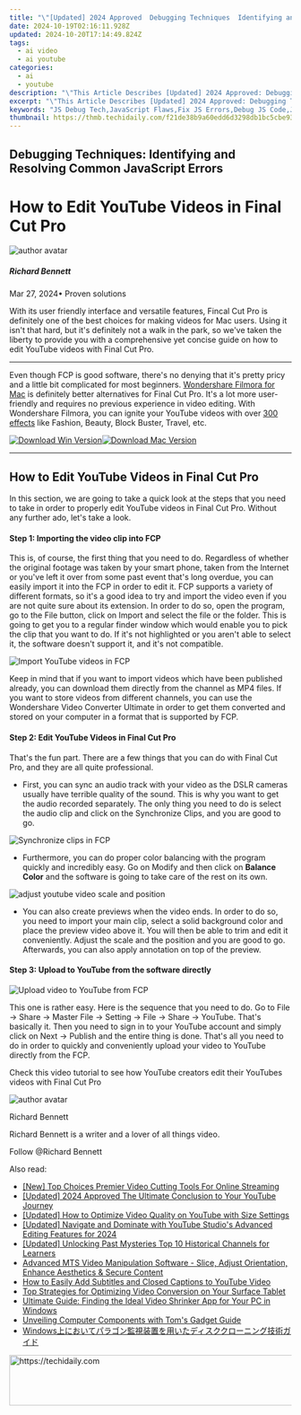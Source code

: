 ```yaml
---
title: "\"[Updated] 2024 Approved  Debugging Techniques  Identifying and Resolving Common JavaScript Errors\""
date: 2024-10-19T02:16:11.928Z
updated: 2024-10-20T17:14:49.824Z
tags:
  - ai video
  - ai youtube
categories:
  - ai
  - youtube
description: "\"This Article Describes [Updated] 2024 Approved: Debugging Techniques: Identifying and Resolving Common JavaScript Errors\""
excerpt: "\"This Article Describes [Updated] 2024 Approved: Debugging Techniques: Identifying and Resolving Common JavaScript Errors\""
keywords: "JS Debug Tech,JavaScript Flaws,Fix JS Errors,Debug JS Code,JS Runtime Issues,Script Debug Tips,Common JS Mistakes"
thumbnail: https://thmb.techidaily.com/f21de38b9a60edd6d3298db1bc5cbe93a61c6bb2511c6882fb283e99f7aa6165.jpg
---
```


## Debugging Techniques: Identifying and Resolving Common JavaScript Errors

# How to Edit YouTube Videos in Final Cut Pro

![author avatar](https://images.wondershare.com/filmora/article-images/richard-bennett.jpg)

##### Richard Bennett

 Mar 27, 2024• Proven solutions

With its user friendly interface and versatile features, Fincal Cut Pro is definitely one of the best choices for making videos for Mac users. Using it isn't that hard, but it's definitely not a walk in the park, so we've taken the liberty to provide you with a comprehensive yet concise guide on how to edit YouTube videos with Final Cut Pro.

---

Even though FCP is good software, there's no denying that it's pretty pricy and a little bit complicated for most beginners. [Wondershare Filmora for Mac](https://tools.techidaily.com/wondershare/filmora/download/) is definitely better alternatives for Final Cut Pro. It's a lot more user-friendly and requires no previous experience in video editing. With Wondershare Filmora, you can ignite your YouTube videos with over [300 effects](https://tools.techidaily.com/wondershare/filmora/download/) like Fashion, Beauty, Block Buster, Travel, etc.

[![Download Win Version](https://images.wondershare.com/filmora/guide/download-btn-win.jpg)](https://tools.techidaily.com/wondershare/filmora/download/)[![Download Mac Version](https://images.wondershare.com/filmora/guide/download-btn-mac.jpg)](https://tools.techidaily.com/wondershare/filmora/download/)

---

## How to Edit YouTube Videos in Final Cut Pro

In this section, we are going to take a quick look at the steps that you need to take in order to properly edit YouTube videos in Final Cut Pro. Without any further ado, let's take a look.

#### Step 1: Importing the video clip into FCP

This is, of course, the first thing that you need to do. Regardless of whether the original footage was taken by your smart phone, taken from the Internet or you've left it over from some past event that's long overdue, you can easily import it into the FCP in order to edit it. FCP supports a variety of different formats, so it's a good idea to try and import the video even if you are not quite sure about its extension. In order to do so, open the program, go to the File button, click on Import and select the file or the folder. This is going to get you to a regular finder window which would enable you to pick the clip that you want to do. If it's not highlighted or you aren't able to select it, the software doesn't support it, and it's not compatible.

![Import YouTube videos in FCP ](https://images.wondershare.com/filmora/article-images/import-files-in-fcp.jpg)

Keep in mind that if you want to import videos which have been published already, you can download them directly from the channel as MP4 files. If you want to store videos from different channels, you can use the Wondershare Video Converter Ultimate in order to get them converted and stored on your computer in a format that is supported by FCP.

#### Step 2: Edit YouTube Videos in Final Cut Pro

That's the fun part. There are a few things that you can do with Final Cut Pro, and they are all quite professional.

* First, you can sync an audio track with your video as the DSLR cameras usually have terrible quality of the sound. This is why you want to get the audio recorded separately. The only thing you need to do is select the audio clip and click on the Synchronize Clips, and you are good to go.

![Synchronize clips in FCP ](https://images.wondershare.com/filmora/article-images/sychronize-audio-clips-in-fcp.jpg)

* Furthermore, you can do proper color balancing with the program quickly and incredibly easy. Go on Modify and then click on **Balance Color** and the software is going to take care of the rest on its own.

![adjust youtube video scale and position](https://images.wondershare.com/filmora/article-images/flip-clips-in-fcp-2.png)

* You can also create previews when the video ends. In order to do so, you need to import your main clip, select a solid background color and place the preview video above it. You will then be able to trim and edit it conveniently. Adjust the scale and the position and you are good to go. Afterwards, you can also apply annotation on top of the preview.

#### Step 3: Upload to YouTube from the software directly

![Upload video to YouTube from FCP](https://images.wondershare.com/filmora/article-images/upload-to-youtube-from-fcp.jpg)

This one is rather easy. Here is the sequence that you need to do. Go to File -> Share -> Master File -> Setting -> File -> Share -> YouTube. That's basically it. Then you need to sign in to your YouTube account and simply click on Next -> Publish and the entire thing is done. That's all you need to do in order to quickly and conveniently upload your video to YouTube directly from the FCP.

Check this video tutorial to see how YouTube creators edit their YouTubes videos with Final Cut Pro

![author avatar](https://images.wondershare.com/filmora/article-images/richard-bennett.jpg)

Richard Bennett

Richard Bennett is a writer and a lover of all things video.

Follow @Richard Bennett

<ins class="adsbygoogle"
     style="display:block"
     data-ad-format="autorelaxed"
     data-ad-client="ca-pub-7571918770474297"
     data-ad-slot="1223367746"></ins>

<ins class="adsbygoogle"
     style="display:block"
     data-ad-client="ca-pub-7571918770474297"
     data-ad-slot="8358498916"
     data-ad-format="auto"
     data-full-width-responsive="true"></ins>

<span class="atpl-alsoreadstyle">Also read:</span>
<div><ul>
<li><a href="https://youtube-blog.techidaily.com/op-choices-premier-video-cutting-tools-for-online-streaming/"><u>[New] Top Choices Premier Video Cutting Tools For Online Streaming</u></a></li>
<li><a href="https://youtube-blog.techidaily.com/ed-2024-approved-the-ultimate-conclusion-to-your-youtube-journey/"><u>[Updated] 2024 Approved The Ultimate Conclusion to Your YouTube Journey</u></a></li>
<li><a href="https://facebook-record-videos.techidaily.com/updated-how-to-optimize-video-quality-on-youtube-with-size-settings/"><u>[Updated] How to Optimize Video Quality on YouTube with Size Settings</u></a></li>
<li><a href="https://youtube-blog.techidaily.com/ed-navigate-and-dominate-with-youtube-studios-advanced-editing-features-for-2024/"><u>[Updated] Navigate and Dominate with YouTube Studio's Advanced Editing Features for 2024</u></a></li>
<li><a href="https://youtube-blog.techidaily.com/ed-unlocking-past-mysteries-top-10-historical-channels-for-learners/"><u>[Updated] Unlocking Past Mysteries Top 10 Historical Channels for Learners</u></a></li>
<li><a href="https://tech-savvy.techidaily.com/advanced-mts-video-manipulation-software-slice-adjust-orientation-enhance-aesthetics-and-secure-content/"><u>Advanced MTS Video Manipulation Software - Slice, Adjust Orientation, Enhance Aesthetics & Secure Content</u></a></li>
<li><a href="https://youtube-blog.techidaily.com/o-easily-add-subtitles-and-closed-captions-to-youtube-video/"><u>How to Easily Add Subtitles and Closed Captions to YouTube Video</u></a></li>
<li><a href="https://fox-useful.techidaily.com/top-strategies-for-optimizing-video-conversion-on-your-surface-tablet/"><u>Top Strategies for Optimizing Video Conversion on Your Surface Tablet</u></a></li>
<li><a href="https://discover-advanced.techidaily.com/ultimate-guide-finding-the-ideal-video-shrinker-app-for-your-pc-in-windows/"><u>Ultimate Guide: Finding the Ideal Video Shrinker App for Your PC in Windows</u></a></li>
<li><a href="https://hardware-updates.techidaily.com/unveiling-computer-components-with-toms-gadget-guide/"><u>Unveiling Computer Components with Tom's Gadget Guide</u></a></li>
<li><a href="https://win-tricks.techidaily.com/1728464304752-windows/"><u>Windows上においてパラゴン監視装置を用いたディスククローニング技術ガイド</u></a></li>
</ul></div>

<!-- affiliate ads begin -->
<a href="https://unicoeye.pxf.io/c/5597632/2148775/18498" target="_top" id="2148775">
  <img src="//a.impactradius-go.com/display-ad/18498-2148775" border="0" alt="https://techidaily.com" width="728" height="90"/>
</a>
<img height="0" width="0" src="https://unicoeye.pxf.io/i/5597632/2148775/18498" style="position:absolute;visibility:hidden;" border="0" />
<!-- affiliate ads end -->

